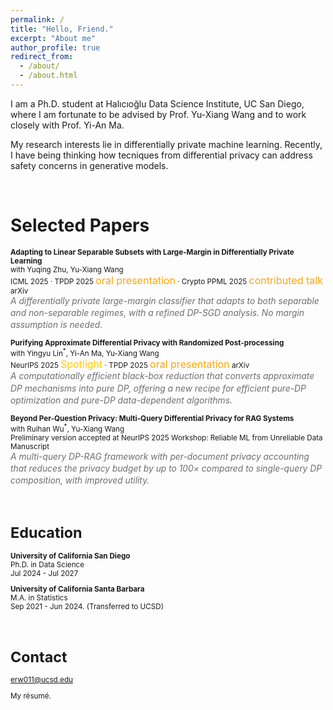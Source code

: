 ```yaml
---
permalink: /
title: "Hello, Friend."
excerpt: "About me"
author_profile: true
redirect_from: 
  - /about/
  - /about.html
---
```


I am a Ph.D. student at <a href="https://datascience.ucsd.edu/" style="text-decoration:none">Halıcıoğlu Data Science Institute</a>, UC San Diego, where I am fortunate to be advised by Prof. <a href="https://cseweb.ucsd.edu/~yuxiangw/" style="text-decoration:none">Yu-Xiang Wang</a> and to work closely with Prof. <a href="https://sites.google.com/view/yianma/home" style="text-decoration:none">Yi-An Ma.</a>

My research interests lie in differentially private machine learning. Recently, I have being thinking how tecniques from differential privacy can address safety concerns in generative models. 

<br />


Selected Papers <small><span style="color:#888888">
======
**Adapting to Linear Separable Subsets with Large-Margin in Differentially Private Learning**
<br> with <a href="https://jeremy43.github.io/" style="text-decoration:none">Yuqing Zhu</a>, Yu-Xiang Wang
<br>ICML 2025 · TPDP 2025 <span style="color: orange; font-size: 12pt;">oral presentation</span> · Crypto PPML 2025 <span style="color: orange; font-size: 12pt;">contributed talk</span> <a href="https://arxiv.org/abs/2505.24737" style="text-decoration:none">arXiv</a>
<br> <span style="color:#6e6e6e; font-style:italic; font-size:13.8px; line-height:1.4; margin-top:4px;">A differentially private large-margin classifier that adapts to both separable and non-separable regimes, with a refined DP-SGD analysis. No margin assumption is needed.</span>


**Purifying Approximate Differential Privacy with Randomized Post-processing**
<br> with <a href="https://sites.google.com/view/yingyulin" style="text-decoration:none">Yingyu Lin<sup>*</sup></a>, Yi-An Ma, Yu-Xiang Wang
<br>NeurIPS 2025 <span style="color:#FFCC00; font-size: 12pt;">Spotlight</span> · TPDP 2025 <span style="color: orange; font-size: 12pt;">oral presentation</span> <a href="https://arxiv.org/pdf/2503.21071" style="text-decoration:none">arXiv</a>
<br> <span style="color:#6e6e6e; font-style:italic; font-size:13.8px; line-height:1.4; margin-top:4px;">A computationally efficient black-box reduction that converts approximate DP mechanisms into pure DP, offering a new recipe for efficient pure-DP optimization and pure-DP data-dependent algorithms.</span>


**Beyond Per-Question Privacy: Multi-Query Differential Privacy for RAG Systems**
<br> with <a href="https://sites.google.com/site/ruihanwu14/home" style="text-decoration:none">Ruihan Wu<sup>*</sup></a>, Yu-Xiang Wang
<br> Preliminary version accepted at NeurIPS 2025 Workshop: Reliable ML from Unreliable Data <a href="https://drive.google.com/file/d/1yhsu-iRmqOouwH1_XecRoOj0ItlagSm8/view?usp=sharing" style="text-decoration:none">Manuscript</a>
<br> <span style="color:#6e6e6e; font-style:italic; font-size:13.8px; line-height:1.4; margin-top:4px;">A multi-query DP-RAG framework with per-document privacy accounting that reduces the privacy budget by up to 100× compared to single-query DP composition, with improved utility.</span>




<!-- 
<br> International Conference on Machine Learning (ICML) 2025. <a href="https://arxiv.org/abs/2505.24737" style="text-decoration:none">Arxiv preprint</a>
<br> Theory and Practice of Differential Privacy workshop (TPDP) 2025, <span style="color: orange;">oral presentation</span>.
<br> Privacy-Preserving Machine Learning Workshop (<a href="https://crypto-ppml.github.io/2025/" style="text-decoration:none">PPML</a>) in Crypto 2025, <span style="color: orange;">contributed talk</span>  -->

<!-- <br> Neural Information Processing Systems (NeurIPS) 2025, <span style="color:#FFCC00;">Spotlight</span>. <a href="https://arxiv.org/pdf/2503.21071" style="text-decoration:none">Arxiv preprint</a>
<br> Theory and Practice of Differential Privacy workshop (TPDP) 2025, <span style="color: orange;">oral presentation</span>. -->




<br />



Education
======
**University of California San Diego**
<br>Ph.D. in Data Science
<br>Jul 2024 - Jul 2027

**University of California Santa Barbara**
<br>M.A. in Statistics 
<br>Sep 2021 - Jun 2024. (Transferred to UCSD)


<br />

Contact
======
erw011@ucsd.edu

<a href="/files/resume_erchiwang.pdf" style="text-decoration:none">My résumé.</a>
